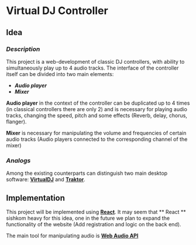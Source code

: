 # **Virtual DJ Controller**

## **Idea**

### *Description*

This project is a web-development of classic DJ controllers, with
ability to simultaneously play up to 4 audio tracks.
The interface of the controller itself can be divided into two main elements:

- ***Audio player***
- ***Mixer***

**Audio player** in the context of the controller can be duplicated up to 4 times (in classical controllers there are only 2) and is necessary for playing audio tracks, changing the speed, pitch and some effects (Reverb, delay, chorus, flanger).

**Mixer** is necessary for manipulating the volume and frequencies of certain audio tracks (Audio players connected to the corresponding channel of the mixer)

### *Analogs*

Among the existing counterparts can distinguish two main desktop software:
**[VirtualDJ](https://www.virtualdj.com/)** and **[Traktor](https://www.native-instruments.com/en/products/traktor/dj-software/traktor-dj-2/)**.

## **Implementation**
This project will be implemented using **[React](https://reactjs.org/)**. It may seem that ** React ** sishkom heavy for this idea, one in the future we plan to expand the functionality of the website (Add registration and logic on the back end).

The main tool for manipulating audio is **[Web Audio API](https://developer.mozilla.org/en-US/docs/Web/API/Web_Audio_API)**
